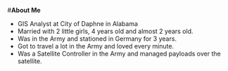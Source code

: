 #**About Me**
- GIS Analyst at City of Daphne in Alabama
- Married with 2 little girls, 4 years old and almost 2 years old.
- Was in the Army and stationed in Germany for 3 years. 
- Got to travel a lot in the Army and loved every minute.
- Was a Satellite Controller in the Army and managed payloads over the satellite. 
